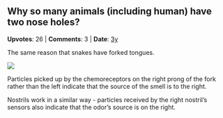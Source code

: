 ## Why so many animals (including human) have two nose holes?
    
**Upvotes**: 26 | **Comments**: 3 | **Date**: [3y](https://www.quora.com/Why-so-many-animals-including-human-have-two-nose-holes/answer/Gary-Meaney)

The same reason that snakes have forked tongues.

![](https://qph.fs.quoracdn.net/main-qimg-03f48ed90b7323f9ab5f00a83787f96e-lq)

Particles picked up by the chemoreceptors on the right prong of the fork rather than the left indicate that the source of the smell is to the right.

Nostrils work in a similar way - particles received by the right nostril’s sensors also indicate that the odor’s source is on the right.

